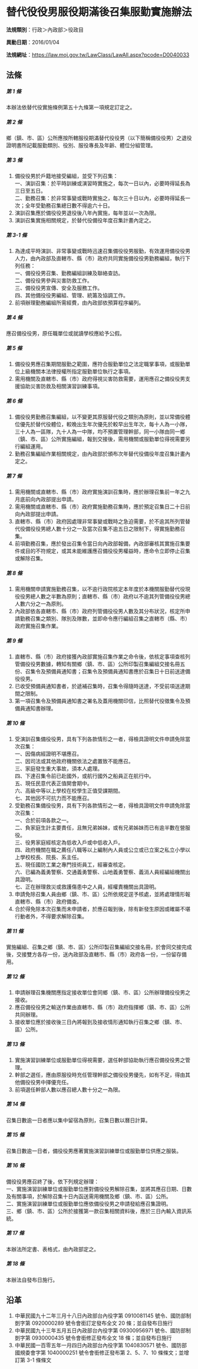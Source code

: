 # 替代役役男服役期滿後召集服勤實施辦法

**法規類別**：行政＞內政部＞役政目

**異動日期**：2016/01/04  

**法規網址**：https://law.moj.gov.tw/LawClass/LawAll.aspx?pcode=D0040033





## 法條
##### 第 1 條
本辦法依替代役實施條例第五十九條第一項規定訂定之。

##### 第 2 條
鄉（鎮、市、區）公所應按所轄服役期滿替代役役男（以下簡稱備役役男）之退役證明書所記載服勤類別、役別、服役專長及年齡、體位分組管理。

##### 第 3 條
1. 備役役男於戶籍地接受編組，並受下列召集：  
一、演訓召集：於平時訓練或演習時實施之，每次一日以內，必要時得延長為三日至五日。  
二、勤務召集：於非常事變或戰時實施之，每次三十日以內，必要時得延長一次；全年受勤務召集總日數不得逾六十日。
1. 演訓召集應於備役役男退役後八年內實施，每年並以一次為限。
1. 演訓召集實施相關規定，於替代役備役年度召集計畫內定之。

##### 第 3-1 條
1. 為達成平時演訓、非常事變或戰時迅速召集備役役男服勤，有效運用備役役男人力，由內政部及直轄市、縣（市）政府共同實施備役役男勤務編組，執行下列任務：  
一、備役役男召集、勤務編組訓練及聯絡查訪。  
二、備役役男參與災害防救工作。  
三、備役役男宣傳、安全及服務工作。  
四、其他備役役男編組、管理、統籌及協調工作。
1. 前項辦理勤務編組所需經費，由內政部依預算程序編列。

##### 第 4 條
應召備役役男，原任職單位或就讀學校應給予公假。

##### 第 5 條
1. 備役役男應召集期間服勤之範圍，應符合服勤單位之法定職掌事項，或服勤單位上級機關本法律授權所指定服勤單位執行之事項。
1. 需用機關及直轄市、縣（市）政府得視災害防救需要，運用應召之備役役男支援協助災害防救及相關演習訓練事項。

##### 第 6 條
1. 備役役男勤務召集編組，以不變更其原服替代役之類別為原則，並以常備役體位優先於替代役體位，較晚出生年次優先於較早出生年次，每十人為一小隊，三十人為一區隊，九十人為一中隊，均不預置管理幹部，同一小隊由同一鄉（鎮、市、區）公所實施編組，報到交接後，需用機關或服勤單位得視需要另行編組運用。
1. 勤務召集編組作業相關規定，由內政部於頒布次年替代役備役年度召集計畫內定之。

##### 第 7 條
1. 需用機關或直轄市、縣（市）政府實施演訓召集時，應於辦理召集前一年之九月底前向內政部提出申請。
1. 需用機關或直轄市、縣（市）政府實施勤務召集時，應於預定召集日二十日前向內政部提出申請。
1. 直轄市、縣（市）政府因處理非常事變或戰時之急迫需要，於不逾其所列管替代役備役役男總人數十分之一及當次召集不逾五日之限制下，得實施勤務召集。
1. 前項勤務召集，應於發出召集令當日向內政部報備，內政部審核其實施召集要件或目的不符規定，或其未能維護應召備役役男權益時，應命令立即停止召集或解除召集。

##### 第 8 條
1. 需用機關申請實施勤務召集，以不逾行政院核定本年度於本機關服勤替代役現役役男總人數之半數為原則；直轄市、縣（市）政府以不逾其列管備役役男總人數六分之一為原則。
1. 內政部依各直轄市、縣（市）政府列管備役役男人數及其分布狀況，核定所申請勤務召集之類別、隊別及隊數，並即命令應行編組召集之直轄市（縣、市）政府實施召集作業。

##### 第 9 條
1. 直轄市、縣（市）政府接獲內政部實施召集作業之命令後，依核定事項查核列管備役役男數據，轉知有關鄉（鎮、市、區）公所印製召集編組交接名冊五份、召集令及預備員通知書；召集令及預備員通知書應於召集日十日前送達備役役男。
1. 已收受預備員通知書者，於遞補召集時，召集令得隨時送達，不受前項送達期間之限制。
1. 第一項召集令及預備員通知書之署名及蓋用機關印信，比照替代役徵集令及預備員通知書辦理。

##### 第 10 條
1. 受演訓召集備役役男，具有下列各款情形之一者，得檢具證明文件申請免除當次召集：  
一、因傷病經證明不堪應召。  
二、因司法或其他政府機關依法之處置致不能應召。  
三、家庭發生重大事故，須本人處理。  
四、下達召集令前已赴國外，或航行國外之船員正在航行中。  
五、現任民意代表正值開會期中。  
六、高級中等以上學校在校學生正值受課期間。  
七、其他因不可抗力而不能應召。
1. 受勤務召集備役役男，具有下列各款情形之一者，得檢具證明文件申請免除當次召集：  
一、合於前項各款之一。  
二、負家庭生計主要責任，且無兄弟姊妹，或有兄弟姊妹而已有逾半數在營服役。  
三、役男家庭經核定為低收入戶或中低收入戶。  
四、政府機關在職之薦任八職等以上編制內人員或公立或已立案之私立小學以上學校校長、院長、系主任。  
五、現任國防工業之專門技術員工，經審查核定。  
六、已編為義勇警察、交通義勇警察、山地義勇警察、義消人員經編組機關出具證明。  
七、正在辦理救災或救護傷患中之人員，經權責機關出具證明。
1. 申請免除召集人員由鄉（鎮、市、區）公所依規定逕予核處，並將處理情形報直轄市、縣（市）政府備查。
1. 合於得免除本次召集而未申請者，於應召報到後，除有新發生原因或確屬不堪行動者外，不得要求解除召集。

##### 第 11 條
實施編組、召集之鄉（鎮、市、區）公所印製召集編組交接名冊，於會同交接完成後，交接雙方各存一份，送內政部及直轄市、縣（市）政府各一份，一份留存備用。

##### 第 12 條
1. 申請辦理召集機關應指定接收單位會同鄉（鎮、市、區）公所辦理備役役男之接收。
1. 應召備役役男之輸送作業由直轄市、縣（市）政府指揮鄉（鎮、市、區）公所共同辦理。
1. 接收單位應於接收後三日內將報到及接收情形通知執行召集之鄉（鎮、市、區）公所。

##### 第 13 條
1. 實施演習訓練單位或服勤單位得視需要，選任幹部協助執行應召備役役男之管理。
1. 幹部之選任，應由原服役時充任管理幹部之備役役男優先，如有不足，得由其他備役役男中擇優充任。
1. 前項選任幹部人數以應召總人數十分之一為限。

##### 第 14 條
召集日數逾一日者應以集中留宿為原則，召集日數以曆日計算。

##### 第 15 條
召集日數逾一日者，備役役男應著實施演習訓練單位或服勤單位供應之服裝。

##### 第 16 條
備役役男應召終了後，依下列規定辦理：  
一、實施演習訓練單位或服勤單位應對備役役男解除召集，並將其應召日期、日數及有關事項，於解除召集十日內函送需用機關及鄉（鎮、市、區）公所。  
二、實施演習訓練單位或服勤單位應依備役役男之申請發給應召集證明。  
三、鄉（鎮、市、區）公所於接獲第一款召集相關資料後，應於三日內輸入資訊系統。

##### 第 17 條
本辦法所定書、表格式，由內政部定之。

##### 第 18 條
本辦法自發布日施行。

## 沿革
1. 中華民國九十二年三月十八日內政部台內役字第 0910081145 號令、國防部制剴字第 0920000289 號令會銜訂定發布全文 20 條；並自發布日施行
1. 中華民國九十三年五月五日內政部台內役字第 09300956971  號令、國防部制剴字第 0930000435 號令會銜修正發布全文 18 條；並自發布日施行
1. 中華民國一百零五年一月四日內政部台內役字第 1040830571 號令、國防部國規委會字第 1040000251 號令會銜修正發布第 2、5、7、10  條條文；並增訂第 3-1  條條文
